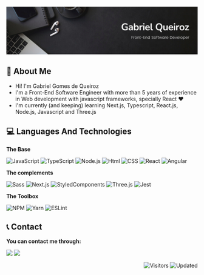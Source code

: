 ![](https://github.com/Gabroiz/Gabroiz/blob/master/Personal%20Banner.png)

## 🙂 About Me
 - Hi! I'm Gabriel Gomes de Queiroz
 - I'm a Front-End Software Engineer with more than 5 years of experience in Web development with javascript frameworks, specially React ❤
 - I'm currently (and keeping) learning Next.js, Typescript, React.js, Node.js, Javascript and Three.js

## 💻 Languages And Technologies

 **The Base**

![JavaScript](https://img.shields.io/badge/-JavaScript-000?&logo=JavaScript)
![TypeScript](https://img.shields.io/badge/-TypeScript-000?&logo=TypeScript)
![Node.js](https://img.shields.io/badge/-Node.js-000?&logo=node.js)
![Html](https://img.shields.io/badge/-HTML-000?&logo=HTML5)
![CSS](https://img.shields.io/badge/-CSS-000?&logo=css3&logoColor=blue)
![React](https://img.shields.io/badge/-React-000?&logo=React)
![Angular](https://img.shields.io/badge/-Angular-000?&logo=Angular&logoColor=f10)

 **The complements**

![Sass](https://img.shields.io/badge/-Sass-000?&logo=Sass)
![Next.js](https://img.shields.io/badge/-Next.js-000?&logo=Next.js)
![StyledComponents](https://img.shields.io/badge/-Styled%20Components-000?&logo=Styled-components)
![Three.js](https://img.shields.io/badge/-Three.js-000?&logo=Three.js)
![Jest](https://img.shields.io/badge/-Jest-000?&logo=Jest)

 **The Toolbox**

![NPM](https://img.shields.io/badge/-Npm-000?&logo=NPM)
![Yarn](https://img.shields.io/badge/-Yarn-000?&logo=Yarn)
![ESLint](https://img.shields.io/badge/-ESLint-000?&logo=ESLint)

## 📞 Contact

**You can contact me through:**

<a target="_blank" href="https://www.linkedin.com/in/gabroiz/"><img src="https://img.shields.io/badge/-LinkedIn-000?&logo=LinkedIn&logoColor=07b" /></a>
<a target="_blank" href="https://mail.google.com/mail/u/0/?fs=1&tf=cm&to=gabroiz.2000@gmail.com"><img src="https://img.shields.io/badge/-Gmail-000?&logo=Gmail" /></a>


<p align="right">
  <img alt="Visitors" src="https://komarev.com/ghpvc/?username=Gabroiz&color=lightgrey&style=flat-square&label=Visitors">
  <img alt="Updated" src="https://img.shields.io/static/v1?label=Updated&message=November+2023&color=lightgrey&style=flat-square">
</p>
